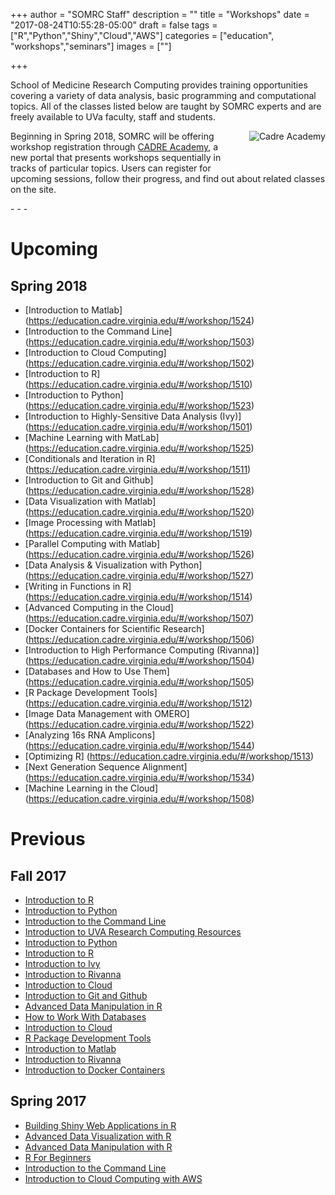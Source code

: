 +++
author = "SOMRC Staff"
description = ""
title = "Workshops"
date = "2017-08-24T10:55:28-05:00"
draft = false
tags = ["R","Python","Shiny","Cloud","AWS"]
categories = ["education", "workshops","seminars"]
images = [""]

+++

<p class=lead>School of Medicine Research Computing provides training opportunities covering a variety of data analysis, basic programming and computational topics. All of the classes listed below are taught by SOMRC experts and are freely available to UVa faculty, staff and students.</p>

<a href = "https://education.cadre.virginia.edu/">
<img src="https://somrc.virginia.edu/images/logos/cadre_academy_logo.png" alt="Cadre Academy" align=right style="max-width:33%; padding-left:25px; padding-bottom:50px;" />
</a>
<p class=lead>Beginning in Spring 2018, SOMRC will be offering workshop registration through <a href = "https://education.cadre.virginia.edu/">CADRE Academy</a>, a new portal that presents workshops sequentially in tracks of particular topics. Users can register for upcoming sessions, follow their progress, and find out about related classes on the site. </p>
- - -

# Upcoming

## Spring 2018

- [Introduction to Matlab] (https://education.cadre.virginia.edu/#/workshop/1524)
- [Introduction to the Command Line] (https://education.cadre.virginia.edu/#/workshop/1503)
- [Introduction to Cloud Computing] (https://education.cadre.virginia.edu/#/workshop/1502)
- [Introduction to R] (https://education.cadre.virginia.edu/#/workshop/1510)
- [Introduction to Python] (https://education.cadre.virginia.edu/#/workshop/1523)
- [Introduction to Highly-Sensitive Data Analysis (Ivy)] (https://education.cadre.virginia.edu/#/workshop/1501)
- [Machine Learning with MatLab] (https://education.cadre.virginia.edu/#/workshop/1525)
- [Conditionals and Iteration in R] (https://education.cadre.virginia.edu/#/workshop/1511)
- [Introduction to Git and Github] (https://education.cadre.virginia.edu/#/workshop/1528)
- [Data Visualization with Matlab] (https://education.cadre.virginia.edu/#/workshop/1520)
- [Image Processing with Matlab] (https://education.cadre.virginia.edu/#/workshop/1519)
- [Parallel Computing with Matlab] (https://education.cadre.virginia.edu/#/workshop/1526)
- [Data Analysis & Visualization with Python] (https://education.cadre.virginia.edu/#/workshop/1527)
- [Writing in Functions in R] (https://education.cadre.virginia.edu/#/workshop/1514)
- [Advanced Computing in the Cloud] (https://education.cadre.virginia.edu/#/workshop/1507)
- [Docker Containers for Scientific Research] (https://education.cadre.virginia.edu/#/workshop/1506)
- [Introduction to High Performance Computing (Rivanna)] (https://education.cadre.virginia.edu/#/workshop/1504)
- [Databases and How to Use Them] (https://education.cadre.virginia.edu/#/workshop/1505)
- [R Package Development Tools] (https://education.cadre.virginia.edu/#/workshop/1512)
- [Image Data Management with OMERO] (https://education.cadre.virginia.edu/#/workshop/1522)
- [Analyzing 16s RNA Amplicons] (https://education.cadre.virginia.edu/#/workshop/1544)
- [Optimizing R] (https://education.cadre.virginia.edu/#/workshop/1513)
- [Next Generation Sequence Alignment] (https://education.cadre.virginia.edu/#/workshop/1534)
- [Machine Learning in the Cloud] (https://education.cadre.virginia.edu/#/workshop/1508)

# Previous

## Fall 2017

- [Introduction to R](http://cal.hsl.virginia.edu/event/3540810)
- [Introduction to Python](http://cal.hsl.virginia.edu/event/3542919)
- [Introduction to the Command Line](http://cal.hsl.virginia.edu/event/3542973)
- [Introduction to UVA Research Computing Resources](http://cal.hsl.virginia.edu/event/3543110) 
- [Introduction to Python](http://cal.hsl.virginia.edu/event/3542985)
- [Introduction to R](http://cal.hsl.virginia.edu/event/3542986) 
- [Introduction to Ivy](http://cal.hsl.virginia.edu/event/3543023)
- [Introduction to Rivanna](http://cal.hsl.virginia.edu/event/3543026)
- [Introduction to Cloud](http://cal.hsl.virginia.edu/event/3543036) 
- [Introduction to Git and Github](http://cal.hsl.virginia.edu/event/3546324)
- [Advanced Data Manipulation in R](http://cal.hsl.virginia.edu/event/3543043)
- [How to Work With Databases](http://cal.hsl.virginia.edu/event/3543075) 
- [Introduction to Cloud](http://cal.hsl.virginia.edu/event/3543088) 
- [R Package Development Tools](http://cal.hsl.virginia.edu/event/3543086)
- [Introduction to Matlab](http://cal.hsl.virginia.edu/event/3543097)
- [Introduction to Rivanna](http://cal.hsl.virginia.edu/event/3543174)
- [Introduction to Docker Containers](http://cal.hsl.virginia.edu/event/3543093) 

## Spring 2017 

- [Building Shiny Web Applications in R](http://cal.hsl.virginia.edu/event/3066560)
- [Advanced Data Visualization with R](http://cal.lib.virginia.edu/event/3027288)
- [Advanced Data Manipulation with R](http://cal.hsl.virginia.edu/event/3066440)
- [R For Beginners](http://cal.hsl.virginia.edu/event/3066390)
- [Introduction to the Command Line](http://cal.hsl.virginia.edu/event/3066410)
- [Introduction to Cloud Computing with AWS](http://cal.hsl.virginia.edu/event/3188800)
